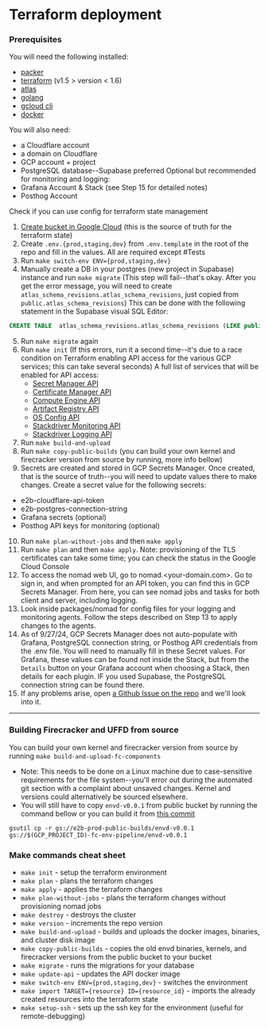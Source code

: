 # Terraform deployment

### Prerequisites

You will need the following installed:

- [packer](https://developer.hashicorp.com/packer/tutorials/docker-get-started/get-started-install-cli)
- [terraform](https://developer.hashicorp.com/terraform/tutorials/aws-get-started/install-cli) (v1.5 > version < 1.6)
- [atlas](https://atlasgo.io/docs#installation)
- [golang](https://go.dev/doc/install)
- [gcloud cli](https://cloud.google.com/sdk/docs/install)
- [docker](https://docs.docker.com/engine/install/)

You will also need:

- a Cloudflare account
- a domain on Cloudflare
- GCP account + project
- PostgreSQL database--Supabase preferred
  Optional but recommended for monitoring and logging:
- Grafana Account & Stack (see Step 15 for detailed notes)
- Posthog Account


Check if you can use config for terraform state management

1. [Create bucket in Google Cloud](https://cloud.google.com/storage/docs/creating-buckets) (this is the source of truth for the terraform state)
2. Create `.env.{prod,staging,dev}` from `.env.template` in the root of the repo and fill in the values. All are required except #Tests
3. Run `make switch-env ENV={prod,staging,dev}`
4. Manually create a DB in your postgres (new project in Supabase) instance and run `make migrate` (This step will fail--that's okay. After you get the error message, you will need to create `atlas_schema_revisions.atlas_schema_revisions`, just copied from `public.atlas_schema_revisions`) This can be done with the following statement in the Supabase visual SQL Editor:

```sql
CREATE TABLE  atlas_schema_revisions.atlas_schema_revisions (LIKE public.atlas_schema_revisions INCLUDING ALL);
```

5. Run `make migrate` again
6. Run `make init` (If this errors, run it a second time--it's due to a race condition on Terraform enabling API access for the various GCP services; this can take several seconds) A full list of services that will be enabled for API access:
   - [Secret Manager API](https://console.cloud.google.com/apis/library/secretmanager.googleapis.com)
   - [Certificate Manager API](https://console.cloud.google.com/apis/library/certificatemanager.googleapis.com)
   - [Compute Engine API](https://console.cloud.google.com/apis/library/compute.googleapis.com)
   - [Artifact Registry API](https://console.cloud.google.com/apis/library/artifactregistry.googleapis.com)
   - [OS Config API](https://console.cloud.google.com/apis/library/osconfig.googleapis.com)
   - [Stackdriver Monitoring API](https://console.cloud.google.com/apis/library/monitoring.googleapis.com)
   - [Stackdriver Logging API](https://console.cloud.google.com/apis/library/logging.googleapis.com)
7. Run `make build-and-upload`
8. Run `make copy-public-builds` (you can build your own kernel and firecracker version from source by running, more info bellow)
9. Secrets are created and stored in GCP Secrets Manager. Once created, that is the source of truth--you will need to update values there to make changes. Create a secret value for the following secrets:

- e2b-cloudflare-api-token
- e2b-postgres-connection-string
- Grafana secrets (optional)
- Posthog API keys for monitoring (optional)

10. Run `make plan-without-jobs` and then `make apply`
11. Run `make plan` and then `make apply`. Note: provisioning of the TLS certificates can take some time; you can check the status in the Google Cloud Console
12. To access the nomad web UI, go to nomad.<your-domain.com>. Go to sign in, and when prompted for an API token, you can find this in GCP Secrets Manager. From here, you can see nomad jobs and tasks for both client and server, including logging.
13. Look inside packages/nomad for config files for your logging and monitoring agents. Follow the steps described on Step 13 to apply changes to the agents.
14. As of 9/27/24, GCP Secrets Manager does not auto-populate with Grafana, PostgreSQL connection string, or Posthog API credentials from the .env file. You will need to manually fill in these Secret values. For Grafana, these values can be found not inside the Stack, but from the `Details` button on your Grafana account when choosing a Stack, then details for each plugin. IF you used Supabase, the PostgreSQL connection string can be found there.
15. If any problems arise, open [a Github Issue on the repo](https://github.com/e2b-dev/infra/issues) and we'll look into it.

---

### Building Firecracker and UFFD from source

You can build your own kernel and firecracker version from source by running `make build-and-upload-fc-components`

- Note: This needs to be done on a Linux machine due to case-sensitive requirements for the file system--you'll error out during the automated git section with a complaint about unsaved changes. Kernel and versions could alternatively be sourced elsewhere.
- You will still have to copy `envd-v0.0.1` from public bucket by running the command bellow or you can build it from [this commit](https://github.com/e2b-dev/infra/tree/703da3b2b8ef4af450f9874228e7406bdfc75d4a)

```
gsutil cp -r gs://e2b-prod-public-builds/envd-v0.0.1 gs://$(GCP_PROJECT_ID)-fc-env-pipeline/envd-v0.0.1
```

### Make commands cheat sheet

- `make init` - setup the terraform environment
- `make plan` - plans the terraform changes
- `make apply` - applies the terraform changes
- `make plan-without-jobs` - plans the terraform changes without provisioning nomad jobs
- `make destroy` - destroys the cluster
- `make version` - increments the repo version
- `make build-and-upload` - builds and uploads the docker images, binaries, and cluster disk image
- `make copy-public-builds` - copies the old envd binaries, kernels, and firecracker versions from the public bucket to your bucket
- `make migrate` - runs the migrations for your database
- `make update-api` - updates the API docker image
- `make switch-env ENV={prod,staging,dev}` - switches the environment
- `make import TARGET={resource} ID={resource_id}` - imports the already created resources into the terraform state
- `make setup-ssh` - sets up the ssh key for the environment (useful for remote-debugging)
